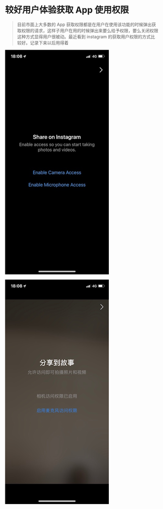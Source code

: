 # 较好用户体验获取 App 使用权限



> 目前市面上大多数的 App 获取权限都是在用户在使用该功能的时候弹出获取权限的请求，这样子用户在用的时候弹出来要么给予权限，要么关闭权限这种方式显得用户很被动。最近看到 instagram 的获取用户权限的方式比较好。记录下来以后用得着





![](/assets/6707f65fgy1fnim1n0a4mj20qo1lrtat.jpg)

![](/assets/6707f65fgy1fnim1m4o7jj20qo1lrach.jpg)

